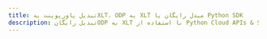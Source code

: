 ---title: تبدیل پاورپوینت بهXLT، ODP به XLT مبدل رایگان یا Python SDKdescription: تبدیل رایگانODP به XLT با استفاده از Python Cloud APIs & SDK. همچنین اسناد Microsoft PowerPoint را در Cloud ایجاد، ویرایش و رندر کنید.---